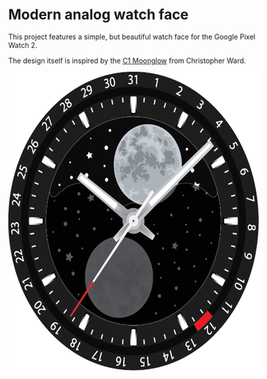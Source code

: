 # Modern analog watch face

This project features a simple, but beautiful watch face for the Google Pixel Watch 2. 

The design itself is inspired by the [C1 Moonglow](https://www.christopherward.com/dress-watches/c1-moonglow/C01-40AMP2-S00K0-VK.html) from Christopher Ward.

<p align="center" dir="auto"><img src="/screenshots/full_watch_face.png?raw=true" alt="full watch face" width="600" height="600"></p>
